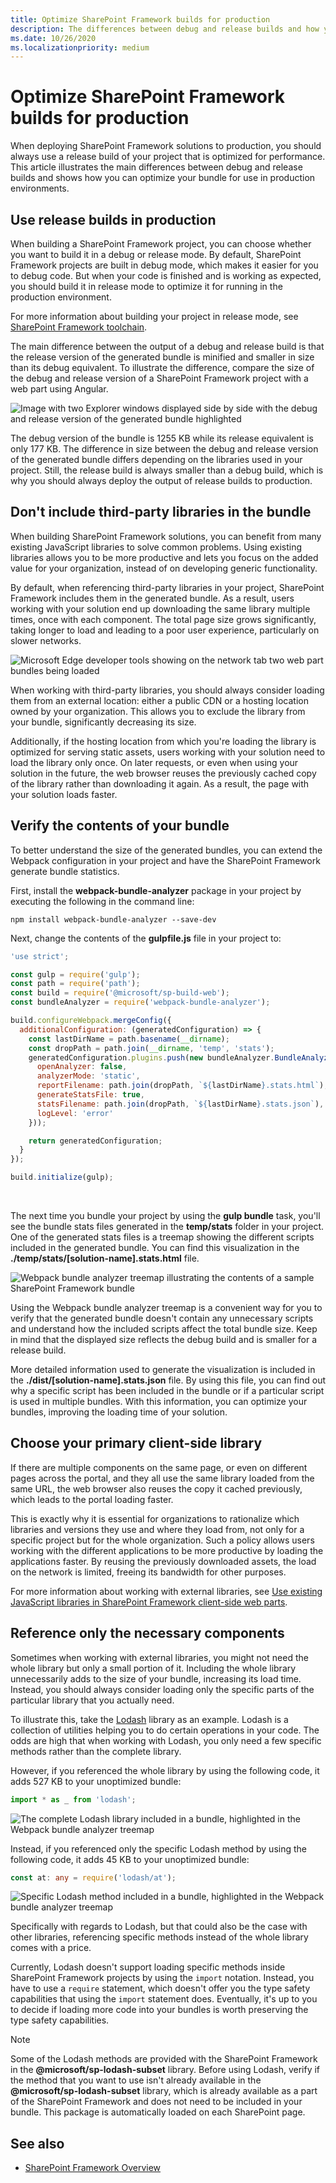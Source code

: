```yaml
---
title: Optimize SharePoint Framework builds for production
description: The differences between debug and release builds and how you can optimize your bundle for use in production environments.
ms.date: 10/26/2020
ms.localizationpriority: medium
---
```

# Optimize SharePoint Framework builds for production

When deploying SharePoint Framework solutions to production, you should always use a release build of your project that is optimized for performance. This article illustrates the main differences between debug and release builds and shows how you can optimize your bundle for use in production environments.

## Use release builds in production

When building a SharePoint Framework project, you can choose whether you want to build it in a debug or release mode. By default, SharePoint Framework projects are built in debug mode, which makes it easier for you to debug code. But when your code is finished and is working as expected, you should build it in release mode to optimize it for running in the production environment.

For more information about building your project in release mode, see [SharePoint Framework toolchain](./sharepoint-framework-toolchain.md).

The main difference between the output of a debug and release build is that the release version of the generated bundle is minified and smaller in size than its debug equivalent. To illustrate the difference, compare the size of the debug and release version of a SharePoint Framework project with a web part using Angular.

![Image with two Explorer windows displayed side by side with the debug and release version of the generated bundle highlighted](../../images/guidance-productionbuilds-debug-vs-ship-bundle.png)

The debug version of the bundle is 1255 KB while its release equivalent is only 177 KB. The difference in size between the debug and release version of the generated bundle differs depending on the libraries used in your project. Still, the release build is always smaller than a debug build, which is why you should always deploy the output of release builds to production.

## Don't include third-party libraries in the bundle

When building SharePoint Framework solutions, you can benefit from many existing JavaScript libraries to solve common problems. Using existing libraries allows you to be more productive and lets you focus on the added value for your organization, instead of on developing generic functionality.

By default, when referencing third-party libraries in your project, SharePoint Framework includes them in the generated bundle. As a result, users working with your solution end up downloading the same library multiple times, once with each component. The total page size grows significantly, taking longer to load and leading to a poor user experience, particularly on slower networks.

![Microsoft Edge developer tools showing on the network tab two web part bundles being loaded](../../images/guidance-productionbuilds-two-bundles-with-libraries.png)

When working with third-party libraries, you should always consider loading them from an external location: either a public CDN or a hosting location owned by your organization. This allows you to exclude the library from your bundle, significantly decreasing its size.

Additionally, if the hosting location from which you're loading the library is optimized for serving static assets, users working with your solution need to load the library only once. On later requests, or even when using your solution in the future, the web browser reuses the previously cached copy of the library rather than downloading it again. As a result, the page with your solution loads faster.

## Verify the contents of your bundle

To better understand the size of the generated bundles, you can extend the Webpack configuration in your project and have the SharePoint Framework generate bundle statistics.

First, install the **webpack-bundle-analyzer** package in your project by executing the following in the command line:

```console
npm install webpack-bundle-analyzer --save-dev
```

Next, change the contents of the **gulpfile.js** file in your project to:

```javascript
'use strict';

const gulp = require('gulp');
const path = require('path');
const build = require('@microsoft/sp-build-web');
const bundleAnalyzer = require('webpack-bundle-analyzer');

build.configureWebpack.mergeConfig({
  additionalConfiguration: (generatedConfiguration) => {
    const lastDirName = path.basename(__dirname);
    const dropPath = path.join(__dirname, 'temp', 'stats');
    generatedConfiguration.plugins.push(new bundleAnalyzer.BundleAnalyzerPlugin({
      openAnalyzer: false,
      analyzerMode: 'static',
      reportFilename: path.join(dropPath, `${lastDirName}.stats.html`),
      generateStatsFile: true,
      statsFilename: path.join(dropPath, `${lastDirName}.stats.json`),
      logLevel: 'error'
    }));

    return generatedConfiguration;
  }
});

build.initialize(gulp);
```

<br/>

The next time you bundle your project by using the **gulp bundle** task, you'll see the bundle stats files generated in the **temp/stats** folder in your project. One of the generated stats files is a treemap showing the different scripts included in the generated bundle. You can find this visualization in the **./temp/stats/[solution-name].stats.html** file.

![Webpack bundle analyzer treemap illustrating the contents of a sample SharePoint Framework bundle](../../images/guidance-productionbuilds-webpack-bundlestats-chart-angular.png)

Using the Webpack bundle analyzer treemap is a convenient way for you to verify that the generated bundle doesn't contain any unnecessary scripts and understand how the included scripts affect the total bundle size. Keep in mind that the displayed size reflects the debug build and is smaller for a release build.

More detailed information used to generate the visualization is included in the **./dist/[solution-name].stats.json** file. By using this file, you can find out why a specific script has been included in the bundle or if a particular script is used in multiple bundles. With this information, you can optimize your bundles, improving the loading time of your solution.

## Choose your primary client-side library

If there are multiple components on the same page, or even on different pages across the portal, and they all use the same library loaded from the same URL, the web browser also reuses the copy it cached previously, which leads to the portal loading faster.

This is exactly why it is essential for organizations to rationalize which libraries and versions they use and where they load from, not only for a specific project but for the whole organization. Such a policy allows users working with the different applications to be more productive by loading the applications faster. By reusing the previously downloaded assets, the load on the network is limited, freeing its bandwidth for other purposes.

For more information about working with external libraries, see [Use existing JavaScript libraries in SharePoint Framework client-side web parts](../web-parts/guidance/use-existing-javascript-libraries.md).

## Reference only the necessary components

Sometimes when working with external libraries, you might not need the whole library but only a small portion of it. Including the whole library unnecessarily adds to the size of your bundle, increasing its load time. Instead, you should always consider loading only the specific parts of the particular library that you actually need.

To illustrate this, take the [Lodash](https://lodash.com) library as an example. Lodash is a collection of utilities helping you to do certain operations in your code. The odds are high that when working with Lodash, you only need a few specific methods rather than the complete library.

However, if you referenced the whole library by using the following code, it adds 527 KB to your unoptimized bundle:

```typescript
import * as _ from 'lodash';
```

![The complete Lodash library included in a bundle, highlighted in the Webpack bundle analyzer treemap](../../images/guidance-productionbuilds-import-lodash.png)

Instead, if you referenced only the specific Lodash method by using the following code, it adds 45 KB to your unoptimized bundle:

```typescript
const at: any = require('lodash/at');
```

![Specific Lodash method included in a bundle, highlighted in the Webpack bundle analyzer treemap](../../images/guidance-productionbuilds-import-lodash-at.png)

Specifically with regards to Lodash, but that could also be the case with other libraries, referencing specific methods instead of the whole library comes with a price.

Currently, Lodash doesn't support loading specific methods inside SharePoint Framework projects by using the `import` notation. Instead, you have to use a `require` statement, which doesn't offer you the type safety capabilities that using the `import` statement does. Eventually, it's up to you to decide if loading more code into your bundles is worth preserving the type safety capabilities.

> [!NOTE]
> Some of the Lodash methods are provided with the SharePoint Framework in the **\@microsoft/sp-lodash-subset** library. Before using Lodash, verify if the method that you want to use isn't already available in the **\@microsoft/sp-lodash-subset** library, which is already available as a part of the SharePoint Framework and does not need to be included in your bundle. This package is automatically loaded on each SharePoint page.

## See also

- [SharePoint Framework Overview](../sharepoint-framework-overview.md)
